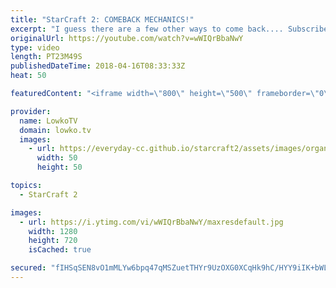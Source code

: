 ```yaml
---
title: "StarCraft 2: COMEBACK MECHANICS!"
excerpt: "I guess there are a few other ways to come back.... Subscribe for more videos: http://lowko.tv/youtube More viewer games: https://goo.gl/TSZ62L  In this Platinum League match it starts off as a very one-sided match. However, while I'm discussing ways for our Protoss player to get back into the match,"
originalUrl: https://youtube.com/watch?v=wWIQrBbaNwY
type: video
length: PT23M49S
publishedDateTime: 2018-04-16T08:33:33Z
heat: 50

featuredContent: "<iframe width=\"800\" height=\"500\" frameborder=\"0\" src=\"https://www.youtube.com/embed/wWIQrBbaNwY\" allow=\"accelerometer; autoplay; encrypted-media; gyroscope; picture-in-picture\" allowfullscreen></iframe>"

provider:
  name: LowkoTV
  domain: lowko.tv
  images:
    - url: https://everyday-cc.github.io/starcraft2/assets/images/organizations/lowko.tv-50x50.jpg
      width: 50
      height: 50

topics:
  - StarCraft 2

images:
  - url: https://i.ytimg.com/vi/wWIQrBbaNwY/maxresdefault.jpg
    width: 1280
    height: 720
    isCached: true

secured: "fIHSqSEN8vO1mMLYw6bpq47qMSZuetTHYr9UzOXG0XCqHk9hC/HYY9iIK+bWLstNrNO6f9309pMGJhtyT27fgpfuYNA/ebhi3dzI56/juI0V1VG21mFIbeXYEvoWnn1xmH+EYsIjNQD1MkIqX7dI3T+bvbBFziiA2W3iS9mHK+5TbqwjINhhg87naQZ/xtkCXYziyjJH4jzoCICJ5Yn1GGc8+2pGx2vX7565hu+txr8vzPiklXImP8UxVnk/8M2gMrHFu4/koMbEUvfmFb/gdU/WyCSm2giZ6NXGnzDXZwgtxn+qwzMYclryCcXKaFXVntntewM9L8brnorY6stjGb8a/m7xK/P+90fUgWfbe42aPYW5TTyDymn8wDQgGM5elc5zQm3euRA365Ev5mkRKovEL3416/W/9EtE9NRG9OA=;OH+hjAqHxox6ZSSfWPWOhQ=="
---
```


